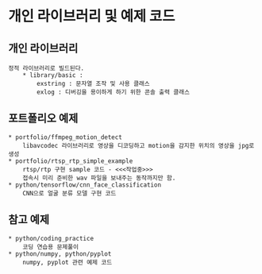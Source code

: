 개인 라이브러리 및 예제 코드
=======================================

## 개인 라이브러리
	정적 라이브러리로 빌드된다.
		* library/basic :
			exstring : 문자열 조작 및 사용 클래스
			exlog : 디버깅을 용이하게 하기 위한 콘솔 출력 클래스

## 포트폴리오 예제
	* portfolio/ffmpeg_motion_detect
		libavcodec 라이브러리로 영상을 디코딩하고 motion을 감지한 위치의 영상을 jpg로 생성
	* portfolio/rtsp_rtp_simple_example
		rtsp/rtp 구현 sample 코드 - <<<작업중>>>
		접속시 미리 준비한 wav 파일을 보내주는 동작까지만 함.
	* python/tensorflow/cnn_face_classification
		CNN으로 얼굴 분류 모델 구현 코드

## 참고 예제
	* python/coding_practice
		코딩 연습용 문제풀이
	* python/numpy, python/pyplot
		numpy, pyplot 관련 예제 코드



